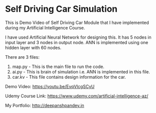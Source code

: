 # Self Driving Car Simulation

This is Demo Video of Self Driving Car Module that I have implemented during my Artificial Intelligence Course. 

I have used Artificial Neural Network for designing this. It has 5 nodes in input layer and 3 nodes in output node. ANN is implemented using one hidden layer with 60 nodes.

There are 3 files:

1. map.py - This is the main file to run the code. 
2. ai.py - This is brain of simulation i.e. ANN is implemented in this file. 
3. car.kv - This file contains design information for the car.

Demo Video: https://youtu.be/EvqVlcgSCyU

Udemy Course Link: https://www.udemy.com/artificial-intelligence-az/

My Portfolio: http://deepanshpandey.in
